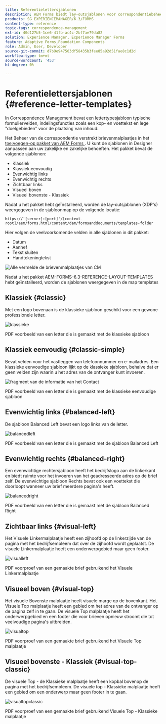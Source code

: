 ```yaml
---
title: Referentielettersjablonen
description: AEM Forms biedt lay-outsjablonen voor correspondentiebeheer die u kunt gebruiken om snel letters te maken.
products: SG_EXPERIENCEMANAGER/6.3/FORMS
content-type: reference
topic-tags: correspondence-management
exl-id: 40d127b5-1ce6-41fb-ac4c-2bf7ae79da82
solution: Experience Manager, Experience Manager Forms
feature: Adaptive Forms,Foundation Components
role: Admin, User, Developer
source-git-commit: d7b9e947503df58435b3fee85a92d51fae8c1d2d
workflow-type: tm+mt
source-wordcount: '453'
ht-degree: 0%

---
```


# Referentielettersjablonen {#reference-letter-templates}

In Correspondence Management bevat een lettertypesjabloon typische formuliervelden, indelingsfuncties zoals een kop- en voettekst en lege &quot;doelgebieden&quot; voor de plaatsing van inhoud.

Het Beheer van de correspondentie verstrekt brievenmalplaatjes in het [ toe:voegen-op pakket van AEM Forms ](https://experienceleague.adobe.com/docs/experience-manager-release-information/aem-release-updates/forms-updates/aem-forms-releases.html?lang=en). U kunt de sjablonen in Designer aanpassen aan uw zakelijke en zakelijke behoeften. Het pakket bevat de volgende sjablonen:

* Klassiek
* Klassiek eenvoudig
* Evenwichtig links
* Evenwichtig rechts
* Zichtbaar links
* Visueel boven
* Visueel bovenste - Klassiek

Nadat u het pakket hebt geïnstalleerd, worden de lay-outsjablonen (XDP&#39;s) weergegeven in de sjabloonmap op de volgende locatie:

`https://'[server]:[port]'/[context-root]/aem/forms.html/content/dam/formsanddocuments/templates-folder`

Hier volgen de veelvoorkomende velden in alle sjablonen in dit pakket:

* Datum
* Aanhef
* Tekst sluiten
* Handtekeningtekst

![ Alle vermelde de brievenmalplaatjes van CM ](assets/templatescorrespondence.png)

Nadat u het pakket AEM-FORMS-6.3-REFERENCE-LAYOUT-TEMPLATES hebt geïnstalleerd, worden de sjablonen weergegeven in de map templates

## Klassiek {#classic}

Met een logo bovenaan is de klassieke sjabloon geschikt voor een gewone professionele letter.

![ klassieke ](assets/classic.png)

PDF voorbeeld van een letter die is gemaakt met de klassieke sjabloon

## Klassiek eenvoudig {#classic-simple}

Bevat velden voor het vastleggen van telefoonnummer en e-mailadres. Een klassieke eenvoudige sjabloon lijkt op de klassieke sjabloon, behalve dat er geen velden zijn waarin u het adres van de ontvanger kunt invoeren.

![ fragment van de informatie van het Contact ](assets/classicsimple.png)

PDF voorbeeld van een letter die is gemaakt met de klassieke eenvoudige sjabloon

## Evenwichtig links {#balanced-left}

De sjabloon Balanced Left bevat een logo links van de letter.

![ balancedleft ](assets/balancedleft.png)

PDF voorbeeld van een letter die is gemaakt met de sjabloon Balanced Left

## Evenwichtig rechts {#balanced-right}

Een evenwichtige rechtersjabloon heeft het bedrijfslogo aan de linkerkant en biedt ruimte voor het invoeren van het geadresseerde adres op de brief zelf. De evenwichtige sjabloon Rechts bevat ook een voettekst die doorloopt wanneer uw brief meerdere pagina&#39;s heeft.

![ balancedright ](assets/balancedright.png)

PDF voorbeeld van een letter die is gemaakt met de sjabloon Balanced Right

## Zichtbaar links {#visual-left}

Het Visuele Linkermalplaatje heeft een zijhoofd op de linkerzijde van de pagina met het bedrijfsembleem dat over de zijhoofd wordt geplaatst. De visuele Linkermalplaatje heeft een onderwerpgebied maar geen footer.

![ visualleft ](assets/visualleft.png)

PDF voorproef van een gemaakte brief gebruikend het Visuele Linkermalplaatje

## Visueel boven {#visual-top}

Het visuele Bovenste malplaatje heeft visuele marge op de bovenkant. Het Visuele Top malplaatje heeft een gebied om het adres van de ontvanger op de pagina zelf in te gaan. De visuele Top malplaatje heeft het onderwerpgebied en een footer die voor brieven opnieuw stroomt die tot veelvoudige pagina&#39;s uitbreiden.

![ visualtop ](assets/visualtop.png)

PDF voorproef van een gemaakte brief gebruikend het Visuele Top malplaatje

## Visueel bovenste - Klassiek {#visual-top-classic}

De visuele Top - de Klassieke malplaatje heeft een kopbal bovenop de pagina met het bedrijfsembleem. De visuele top - Klassieke malplaatje heeft een gebied om een onderwerp maar geen footer in te gaan.

![ visualtopclassic ](assets/visualtopclassic.png)

PDF voorproef van een gemaakte brief gebruikend Visuele Top - Klassieke malplaatje
